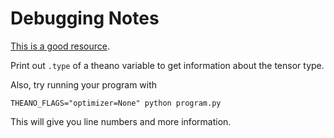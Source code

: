 # Debugging Notes

[This is a good resource](http://deeplearning.net/software/theano/tutorial/debug_faq.html).

Print out `.type` of a theano variable to get information about the tensor type.

Also, try running your program with

    THEANO_FLAGS="optimizer=None" python program.py

This will give you line numbers and more information.
